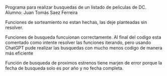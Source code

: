 Programa para realizar busquedas de un listado de peliculas de DC.
Alumno: Juan Tomás Saez Ferreira

Funciones de sorteamiento no estan hechas, las deje planteadas sin resolver.

Funciones de busqueda funcuionan correctamente.
    Al final del codigo esta comentado como intente resolver las funciones iterando, pero usando ChatGPT pude realizar las busquedas con mucho menos codigo de manera más eficiente

Función de busqueda de proximos estrenos tiene marjen de error porque la fecha de busqueda solo es por año y no fecha completa.